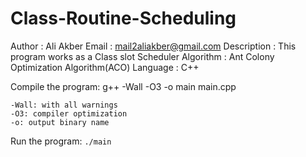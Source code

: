 # Class-Routine-Scheduling

Author      : Ali Akber
Email       : mail2aliakber@gmail.com
Description : This program works as a Class slot Scheduler
Algorithm   : Ant Colony Optimization Algorithm(ACO)
Language    : C++

Compile the program:
g++ -Wall -O3 -o main main.cpp

	-Wall: with all warnings
	-O3: compiler optimization
	-o: output binary name

Run the program:
`./main`
